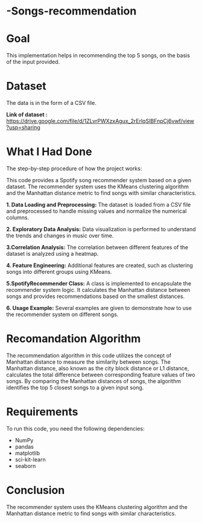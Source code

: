 # -Songs-recommendation
# Goal
This implementation helps in recommending the top 5 songs, on the basis of the input provided.
# Dataset
The data is in the form of a CSV file. 

**Link of dataset :** https://drive.google.com/file/d/1ZLvrPWXzxAgux_2rErlqSIBFnpCj6vwf/view?usp=sharing
        
# What I Had Done
The step-by-step procedure of how the project works:

This code provides a Spotify song recommender system based on a given dataset. The recommender system uses the KMeans clustering algorithm and the Manhattan distance metric to find songs with similar characteristics.

**1. Data Loading and Preprocessing:** The dataset is loaded from a CSV file and preprocessed to handle missing values and normalize the numerical columns.

**2. Exploratory Data Analysis:** Data visualization is performed to understand the trends and changes in music over time.

**3.Correlation Analysis:** The correlation between different features of the dataset is analyzed using a heatmap.

 **4. Feature Engineering:**  Additional features are created, such as clustering songs into different groups using KMeans.

 **5.SpotifyRecommender Class:**  A class is implemented to encapsulate the recommender system logic. It calculates the Manhattan distance between songs and provides recommendations based on the smallest distances.

 **6. Usage Example:**  Several examples are given to demonstrate how to use the recommender system on different songs.

# Recomandation Algorithm

The recommendation algorithm in this code utilizes the concept of Manhattan distance to measure the similarity between songs. The Manhattan distance, also known as the city block distance or L1 distance, calculates the total difference between corresponding feature values of two songs. By comparing the Manhattan distances of songs, the algorithm identifies the top 5 closest songs to a given input song.

# Requirements
To run this code, you need the following dependencies:
<ul>
  <li>NumPy</li>
  <li> pandas</li>
  <li> matplotlib</li> 
  <li> sci-kit-learn </li>  
  <li> seaborn </li> 
</ul>
   
 # Conclusion
The recommender system uses the KMeans clustering algorithm and the Manhattan distance metric to find songs with similar characteristics.

